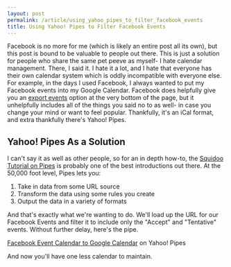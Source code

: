 ```yaml
---
layout: post
permalink: /article/using_yahoo_pipes_to_filter_facebook_events
title: Using Yahoo! Pipes to Filter Facebook Events
---
```


Facebook is no more for me (which is likely an entire post all its own), but this post is bound to be valuable to people out there. This is just a solution for people who share the same pet peeve as myself- I hate calendar management. There, I said it. I hate it a lot, and I hate that everyone has their own calendar system which is oddly incompatible with everyone else. For example, in the days I used Facebook, I always wanted to put my Facebook events into my Google Calendar. Facebook does helpfully give you an [export events](http://www.facebook.com/?sk=events) option at the very bottom of the page, but it unhelpfully includes all of the things you said no to as well- in case you change your mind or want to feel popular. Thankfully, it's an iCal format, and extra thankfully there's Yahoo! Pipes.

Yahoo! Pipes As a Solution
---
I can't say it as well as other people, so for an in depth how-to, the [Squidoo Tutorial on Pipes](http://www.squidoo.com/yahoo-pipes-guide) is probably one of the best introductions out there. At the 50,000 foot level, Pipes lets you:

1. Take in data from some URL source
2. Transform the data using some rules you create
3. Output the data in a variety of formats

And that's exactly what we're wanting to do. We'll load up the URL for our Facebook Events and filter it to include only the "Accept" and "Tentative" events. Without further delay, here's the pipe.

[Facebook Event Calendar to Google Calendar](http://pipes.yahoo.com/jakobo/fb_event_calendar) on Yahoo! Pipes

And now you'll have one less calendar to maintain.
